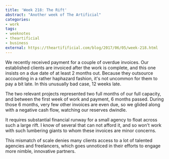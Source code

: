 ```yaml
---
title: 'Week 218: The Rift'
abstract: "Another week of The Artificial"
categories:
- work
tags:
- weeknotes
- theartificial
- business
external: https://theartifificial.com/blog/2017/06/05/week-218.html
---
```


We recently received payment for a couple of overdue invoices. Our established clients are invoiced after the work is complete, and this one insists on a due date of at least 2 months out. Because they outsource accounting in a rather haphazard fashion, it's not uncommon for them to pay a bit late. In this unusually bad case, 12 weeks late.

The two relevant projects represented two full months of our full capacity, and between the first week of work and payment, 6 months passed. During those 6 months, very few other invoices are even due, so we glided along with a negative cash flow, watching our reserves dwindle.

It requires substantial financial runway for a small agency to float across such a large rift. I know of several that can not afford it, and so won't work with such lumbering giants to whom these invoices are minor concerns.

This mismatch of scale denies many clients access to a lot of talented agencies and freelancers, which goes unnoticed in their efforts to engage more nimble, innovative partners.
